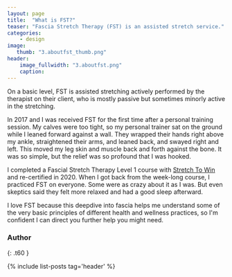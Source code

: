 ```yaml
---
layout: page
title:  "What is FST?"
teaser: "Fascia Stretch Therapy (FST) is an assisted stretch service."
categories:
    - design
image:
   thumb: "3.aboutfst_thumb.png"
header:
    image_fullwidth: "3.aboutfst.png"
    caption: 
---
```

On a basic level, FST is assisted stretching actively performed by the therapist on their client, who is mostly passive but sometimes minorly active in the stretching. 

In 2017 and I was received FST for the first time after a personal training session. My calves were too tight, so my personal trainer sat on the ground while I leaned forward against a wall. They wrapped their hands right above my ankle, straightened their arms, and leaned back, and swayed right and left. This moved my leg skin and muscle back and forth against the bone. It was so simple, but the relief was so profound that I was hooked.

I completed a Fascial Stretch Therapy Level 1 course with <a href="https://www.stretchtowin.com/page/what-is-fst">Stretch To Win</a> and re-certified in 2020. When I got back from the week-long course, I practiced FST on everyone. Some were as crazy about it as I was. But even skeptics said they felt more relaxed and had a good sleep afterward. 

I love FST because this deepdive into fascia helps me understand some of the very basic principles of different health and wellness practices, so I'm confident I can direct you further help you might need. 

<!--more-->

### Author
{: .t60 }

{% include list-posts tag='header' %}